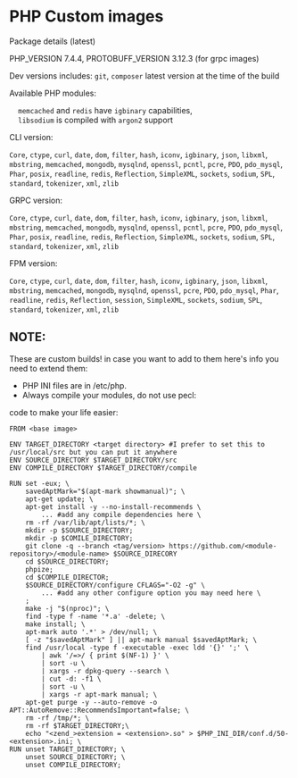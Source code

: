 # PHP Custom images

Package details (latest)

PHP_VERSION 7.4.4, 
PROTOBUFF_VERSION 3.12.3 (for grpc images)

Dev versions includes: `git`, `composer` latest version at the time of the build

Available PHP modules:

&nbsp;&nbsp;&nbsp;&nbsp;`memcached` and `redis` have `igbinary` capabilities,  
&nbsp;&nbsp;&nbsp;&nbsp;`libsodium` is compiled with `argon2` support

CLI version: 

`Core`, 
`ctype`,
`curl`, 
`date`, 
`dom`, 
`filter`, 
`hash`, 
`iconv`, 
`igbinary`, 
`json`, 
`libxml`, 
`mbstring`, 
`memcached`,
`mongodb`, 
`mysqlnd`, 
`openssl`, 
`pcntl`, 
`pcre`, 
`PDO`, 
`pdo_mysql`, 
`Phar`, 
`posix`, 
`readline`, 
`redis`, 
`Reflection`,
`SimpleXML`, 
`sockets`, 
`sodium`,
`SPL`, 
`standard`, 
`tokenizer`, 
`xml`, 
`zlib`

GRPC version: 

`Core`, 
`ctype`,
`curl`, 
`date`, 
`dom`, 
`filter`, 
`hash`, 
`iconv`, 
`igbinary`, 
`json`, 
`libxml`, 
`mbstring`, 
`memcached`,
`mongodb`, 
`mysqlnd`, 
`openssl`, 
`pcntl`, 
`pcre`, 
`PDO`, 
`pdo_mysql`, 
`Phar`, 
`posix`, 
`readline`, 
`redis`, 
`Reflection`,
`SimpleXML`, 
`sockets`, 
`sodium`,
`SPL`, 
`standard`, 
`tokenizer`, 
`xml`, 
`zlib`

FPM version: 

`Core`, 
`ctype`,
`curl`, 
`date`, 
`dom`, 
`filter`, 
`hash`, 
`iconv`, 
`igbinary`, 
`json`, 
`libxml`, 
`mbstring`, 
`memcached`,
`mongodb`, 
`mysqlnd`, 
`openssl`, 
`pcre`, 
`PDO`, 
`pdo_mysql`, 
`Phar`, 
`readline`, 
`redis`, 
`Reflection`, 
`session`, 
`SimpleXML`, 
`sockets`, 
`sodium`,
`SPL`, 
`standard`, 
`tokenizer`, 
`xml`, 
`zlib`


## NOTE:  
These are custom builds! in case you want to add to them here's info you need to extend them:  
- PHP INI files are in /etc/php.
- Always compile your modules, do not use pecl:  

code to make your life easier:  
```
FROM <base image>

ENV TARGET_DIRECTORY <target directory> #I prefer to set this to /usr/local/src but you can put it anywhere
ENV SOURCE_DIRECTORY $TARGET_DIRECTORY/src 
ENV COMPILE_DIRECTORY $TARGET_DIRECTORY/compile

RUN set -eux; \
    savedAptMark="$(apt-mark showmanual)"; \
    apt-get update; \
    apt-get install -y --no-install-recommends \
        ... #add any compile dependencies here \ 
    rm -rf /var/lib/apt/lists/*; \
    mkdir -p $SOURCE_DIRECTORY; 
    mkdir -p $COMILE_DIRECTORY; 
    git clone -q --branch <tag/version> https://github.com/<module-repository>/<module-name> $SOURCE_DIRECORY 
    cd $SOURCE_DIRECTORY;
    phpize;
    cd $COMPILE_DIRECTOR; 
    $SOURCE_DIRECTORY/configure CFLAGS="-O2 -g" \ 
        ... #add any other configure option you may need here \ 
    ; 
    make -j "$(nproc)"; \ 
    find -type f -name '*.a' -delete; \ 
    make install; \
    apt-mark auto '.*' > /dev/null; \
    [ -z "$savedAptMark" ] || apt-mark manual $savedAptMark; \
    find /usr/local -type f -executable -exec ldd '{}' ';' \
        | awk '/=>/ { print $(NF-1) }' \
        | sort -u \
        | xargs -r dpkg-query --search \
        | cut -d: -f1 \
        | sort -u \
        | xargs -r apt-mark manual; \
    apt-get purge -y --auto-remove -o APT::AutoRemove::RecommendsImportant=false; \
    rm -rf /tmp/*; \
    rm -rf $TARGET_DIRECTORY;\
    echo "<zend_>extension = <extension>.so" > $PHP_INI_DIR/conf.d/50-<extension>.ini; \
RUN unset TARGET_DIRECTORY; \
    unset SOURCE_DIRECTORY; \
    unset COMPILE_DIRECTORY;
```